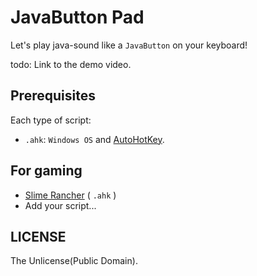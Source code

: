 # JavaButton Pad

Let's play java-sound like a `JavaButton` on your keyboard!

todo: Link to the demo video.

## Prerequisites

Each type of script:

* `.ahk`: `Windows OS` and [AutoHotKey].

## For gaming

* [Slime Rancher](./pad-slimerancher.ahk) ( `.ahk` )
* Add your script...

## LICENSE

The Unlicense(Public Domain).

[AutoHotkey]: https://www.autohotkey.com/ "AutoHotkey"
